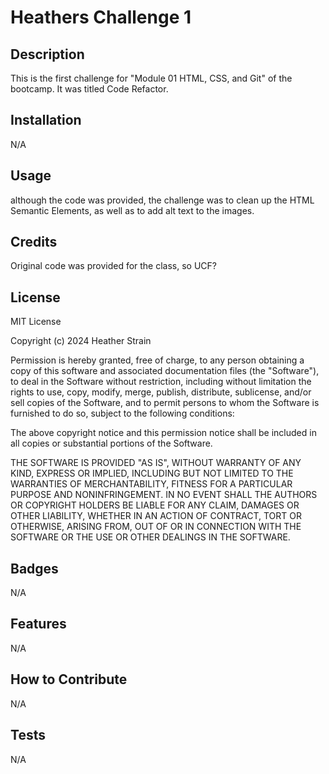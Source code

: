 # Heathers Challenge 1

## Description
This is the first challenge for "Module 01 HTML, CSS, and Git" of the bootcamp. It was titled Code Refactor.

## Installation

N/A

## Usage

although the code was provided, the challenge was to clean up the HTML Semantic Elements, as well as to add alt text to the images. 

## Credits

Original code was provided for the class, so UCF?

## License
MIT License

Copyright (c) 2024 Heather Strain

Permission is hereby granted, free of charge, to any person obtaining a copy
of this software and associated documentation files (the "Software"), to deal
in the Software without restriction, including without limitation the rights
to use, copy, modify, merge, publish, distribute, sublicense, and/or sell
copies of the Software, and to permit persons to whom the Software is
furnished to do so, subject to the following conditions:

The above copyright notice and this permission notice shall be included in all
copies or substantial portions of the Software.

THE SOFTWARE IS PROVIDED "AS IS", WITHOUT WARRANTY OF ANY KIND, EXPRESS OR
IMPLIED, INCLUDING BUT NOT LIMITED TO THE WARRANTIES OF MERCHANTABILITY,
FITNESS FOR A PARTICULAR PURPOSE AND NONINFRINGEMENT. IN NO EVENT SHALL THE
AUTHORS OR COPYRIGHT HOLDERS BE LIABLE FOR ANY CLAIM, DAMAGES OR OTHER
LIABILITY, WHETHER IN AN ACTION OF CONTRACT, TORT OR OTHERWISE, ARISING FROM,
OUT OF OR IN CONNECTION WITH THE SOFTWARE OR THE USE OR OTHER DEALINGS IN THE
SOFTWARE.


## Badges
N/A

## Features

N/A

## How to Contribute

N/A

## Tests

N/A